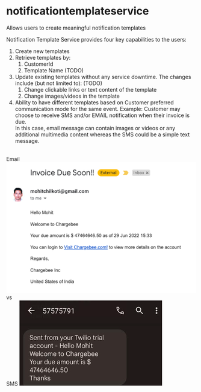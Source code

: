 # notificationtemplateservice
Allows users to create meaningful notification templates

Notification Template Service provides four key capabilities to the users:

1. Create new templates
2. Retrieve templates by:
   1. CustomerId
   2. Template Name (TODO)
3. Update existing templates without any service downtime. The changes include (but not limited to): (TODO)
   1. Change clickable links or text content of the template
   2. Change images/videos in the template
4. Ability to have different templates based on Customer preferred communication mode for the same event.
    Example: Customer may choose to receive SMS and/or EMAIL notification when their invoice is due. <br>In this case, email message can contain images or videos or any additional multimedia content whereas the SMS could be a simple text message.
    
<br>Email ![img.png](img.png) vs <br> SMS ![img_1.png](img_1.png)
